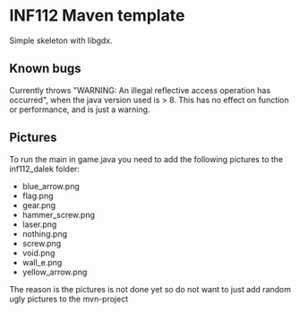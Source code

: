 # INF112 Maven template 
Simple skeleton with libgdx. 


## Known bugs
Currently throws "WARNING: An illegal reflective access operation has occurred", 
when the java version used is > 8. This has no effect on function or performance, and is just a warning.


## Pictures
To run the main in game.java you need to add the following pictures to the 
inf112_dalek folder:
- blue_arrow.png
- flag.png
- gear.png
- hammer_screw.png
- laser.png
- nothing.png
- screw.png
- void.png
- wall_e.png
- yellow_arrow.png

The reason is the pictures is not done yet so do not want to just add random 
ugly pictures to the mvn-project 